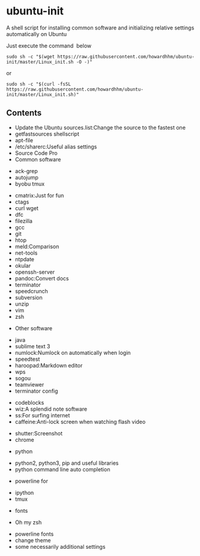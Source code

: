 # ubuntu-init
A shell script for installing common software and initializing relative settings automatically on Ubuntu

Just execute the command  below
```shell
sudo sh -c "$(wget https://raw.githubusercontent.com/howardhhm/ubuntu-init/master/Linux_init.sh -O -)"
```
or
```shell
sudo sh -c "$(curl -fsSL https://raw.githubusercontent.com/howardhhm/ubuntu-init/master/Linux_init.sh)"
```

## Contents
* Update the Ubuntu sources.list:Change the source to the fastest one
* getfastsources shellscript
* apt-file
* /etc/sharerc:Useful alias settings
* Source Code Pro
* Common software
 - ack-grep
 - autojump
 - byobu tmux
 <!-- - chromium -->
 - cmatrix:Just for fun
 - ctags
 - curl wget
 - dfc
 - filezilla
 - gcc
 - git
 - htop
 - meld:Comparison
 - net-tools
 - ntpdate
 - okular
 - openssh-server
 - pandoc:Convert docs
 - terminator
 - speedcrunch
 - subversion
 - unzip
 - vim
 - zsh
* Other software
 - java
 - sublime text 3
 - numlock:Numlock on automatically when login
 - speedtest
 - haroopad:Markdown editor
 - wps
 - sogou
 - teamviewer
 - terminator config
 <!-- - exfat:To read exfat filesystem -->
 - codeblocks
 - wiz:A splendid note software
 - ss:For surfing internet
 - caffeine:Anti-lock screen when watching flash video
 <!-- - vokoscreen:Video monitor -->
 - shutter:Screenshot
 - chrome
* python
 - python2, python3, pip and useful libraries
 - python command line auto completion
* powerline for
 - ipython
 - tmux
 <!-- - zsh -->
 - fonts
* Oh my zsh
 - powerline fonts
 - change theme
 - some necessarily additional settings